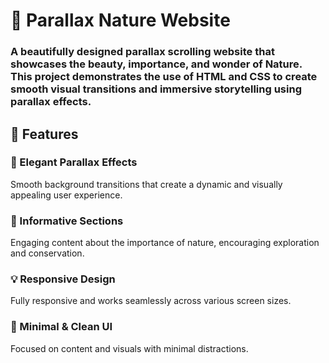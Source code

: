 # 🌿 Parallax Nature Website

### A beautifully designed parallax scrolling website that showcases the beauty, importance, and wonder of Nature. This project demonstrates the use of HTML and CSS to create smooth visual transitions and immersive storytelling using parallax effects.

## 🌟 Features

### 🎨 Elegant Parallax Effects
Smooth background transitions that create a dynamic and visually appealing user experience.

### 📄 Informative Sections
Engaging content about the importance of nature, encouraging exploration and conservation.

### 💡 Responsive Design
Fully responsive and works seamlessly across various screen sizes.

### 🌱 Minimal & Clean UI
Focused on content and visuals with minimal distractions.
